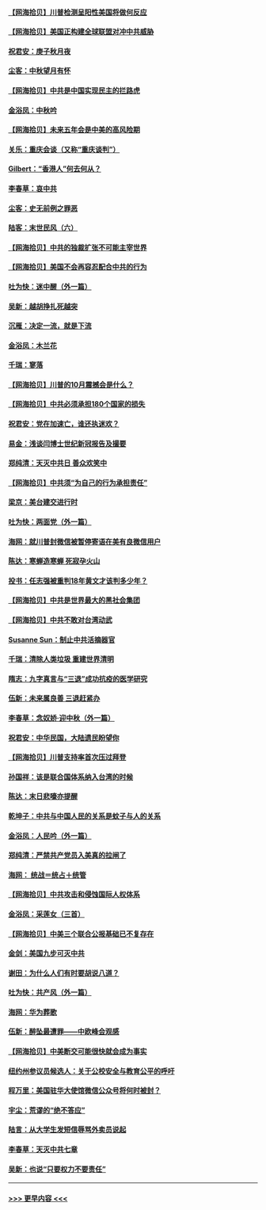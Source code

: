 #### [【网海拾贝】川普检测呈阳性美国将做何反应](../pages/nsc993/n12449042.md?t=10031251) 
#### [【网海拾贝】美国正构建全球联盟对冲中共威胁](../pages/nsc993/n12446580.md?t=10031251) 
#### [祝君安：庚子秋月夜](../pages/nsc993/n12445870.md?t=10031251) 
#### [尘客：中秋望月有怀](../pages/nsc993/n12444632.md?t=10031251) 
#### [【网海拾贝】中共是中国实现民主的拦路虎](../pages/nsc993/n12443573.md?t=10031251) 
#### [金浴凤：中秋吟](../pages/nsc993/n12441773.md?t=10031251) 
#### [【网海拾贝】未来五年会是中美的高风险期](../pages/nsc993/n12440760.md?t=10031251) 
#### [关乐：重庆会谈（又称“重庆谈判”）](../pages/nsc993/n12437525.md?t=10031251) 
#### [Gilbert：“香港人”何去何从？](../pages/nsc993/n12435894.md?t=10031251) 
#### [李春草：哀中共](../pages/nsc993/n12435874.md?t=10031251) 
#### [尘客：史无前例之罪恶](../pages/nsc993/n12435762.md?t=10031251) 
#### [陆客：末世民风（六）](../pages/nsc993/n12435354.md?t=10031251) 
#### [【网海拾贝】中共的独裁扩张不可能主宰世界](../pages/nsc993/n12435151.md?t=10031251) 
#### [【网海拾贝】美国不会再容忍配合中共的行为](../pages/nsc993/n12433808.md?t=10031251) 
#### [吐为快：迷中醒（外一篇）](../pages/nsc993/n12433585.md?t=10031251) 
#### [吴新：越胡挣扎死越突](../pages/nsc993/n12433562.md?t=10031251) 
#### [沉雁：决定一流，就是下流](../pages/nsc993/n12432128.md?t=10031251) 
#### [金浴凤：木兰花](../pages/nsc993/n12432124.md?t=10031251) 
#### [千瑞：寥落](../pages/nsc993/n12432071.md?t=10031251) 
#### [【网海拾贝】川普的10月震撼会是什么？](../pages/nsc993/n12431624.md?t=10031251) 
#### [【网海拾贝】中共必须承担180个国家的损失](../pages/nsc993/n12428893.md?t=10031251) 
#### [祝君安：党在加速亡，谁还执迷欢？](../pages/nsc993/n12428652.md?t=10031251) 
#### [易金：浅谈闫博士世纪新冠报告及撮要](../pages/nsc993/n12426822.md?t=10031251) 
#### [郑纯清：天灭中共日 善众欢笑中](../pages/nsc993/n12426784.md?t=10031251) 
#### [【网海拾贝】中共须“为自己的行为承担责任”](../pages/nsc993/n12426067.md?t=10031251) 
#### [梁京：美台建交进行时](../pages/nsc993/n12424066.md?t=10031251) 
#### [吐为快：两面党（外一篇）](../pages/nsc993/n12424043.md?t=10031251) 
#### [海网：就川普封微信被暂停寄语在美有良微信用户](../pages/nsc993/n12424021.md?t=10031251) 
#### [陈达：寒蝉造寒蝉 死寂孕火山](../pages/nsc993/n12423958.md?t=10031251) 
#### [投书：任志强被重判18年黄文才该判多少年？](../pages/nsc993/n12423672.md?t=10031251) 
#### [【网海拾贝】中共是世界最大的黑社会集团](../pages/nsc993/n12423543.md?t=10031251) 
#### [【网海拾贝】中共不敢对台湾动武](../pages/nsc993/n12421418.md?t=10031251) 
#### [Susanne Sun：制止中共活摘器官](../pages/nsc993/n12419654.md?t=10031251) 
#### [千瑞：清除人类垃圾 重建世界清明](../pages/nsc993/n12419414.md?t=10031251) 
#### [隋志：九字真言与“三退”成功抗疫的医学研究](../pages/nsc993/n12419248.md?t=10031251) 
#### [伍新：未来属良善 三退赶紧办](../pages/nsc993/n12418496.md?t=10031251) 
#### [李春草：念奴娇·迎中秋（外一篇）](../pages/nsc993/n12418465.md?t=10031251) 
#### [祝君安：中华民国，大陆遗民盼望你](../pages/nsc993/n12418089.md?t=10031251) 
#### [【网海拾贝】川普支持率首次压过拜登](../pages/nsc993/n12418050.md?t=10031251) 
#### [孙国祥：该是联合国体系纳入台湾的时候](../pages/nsc993/n12417369.md?t=10031251) 
#### [陈达：末日悲嚎亦提醒](../pages/nsc993/n12416736.md?t=10031251) 
#### [乾坤子：中共与中国人民的关系是蚊子与人的关系](../pages/nsc993/n12416632.md?t=10031251) 
#### [金浴凤：人民吟（外一篇）](../pages/nsc993/n12416567.md?t=10031251) 
#### [郑纯清：严禁共产党员入美真的拉闸了](../pages/nsc993/n12416550.md?t=10031251) 
#### [海网： 统战＝统占＋统管](../pages/nsc993/n12416404.md?t=10031251) 
#### [【网海拾贝】中共攻击和侵蚀国际人权体系](../pages/nsc993/n12416250.md?t=10031251) 
#### [金浴凤：采莲女（三首）](../pages/nsc993/n12415517.md?t=10031251) 
#### [【网海拾贝】中美三个联合公报基础已不复存在](../pages/nsc993/n12415054.md?t=10031251) 
#### [金剑：美国九步可灭中共](../pages/nsc993/n12413183.md?t=10031251) 
#### [谢田：为什么人们有时要胡说八道？](../pages/nsc993/n12411861.md?t=10031251) 
#### [吐为快：共产风（外一篇）](../pages/nsc993/n12411761.md?t=10031251) 
#### [海网：华为葬歌](../pages/nsc993/n12410381.md?t=10031251) 
#### [伍新：醉坠最遭罪——中欧峰会观感](../pages/nsc993/n12410364.md?t=10031251) 
#### [【网海拾贝】中美断交可能很快就会成为事实](../pages/nsc993/n12409495.md?t=10031251) 
#### [纽约州参议员候选人：关于公校安全与教育公平的呼吁](../pages/nsc993/n12409228.md?t=10031251) 
#### [程万里：美国驻华大使馆微信公众号将何时被封？](../pages/nsc993/n12407397.md?t=10031251) 
#### [宇尘：荒谬的“绝不答应”](../pages/nsc993/n12407360.md?t=10031251) 
#### [陆言：从大学生发短信辱骂外卖员说起](../pages/nsc993/n12407285.md?t=10031251) 
#### [李春草：天灭中共七章](../pages/nsc993/n12406988.md?t=10031251) 
#### [吴新：也说“只要权力不要责任”](../pages/nsc993/n12406966.md?t=10031251) 

----
#### [ >>> 更早内容 <<< ](../indexes/nsc993-earlier.md)
